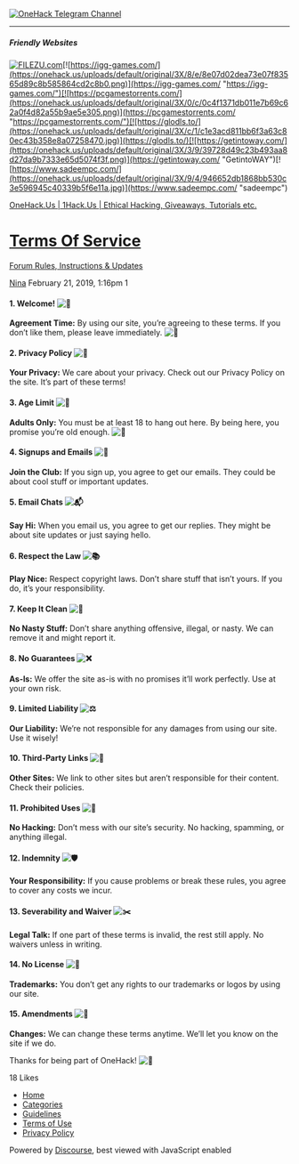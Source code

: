 [![OneHack Telegram Channel](https://onehack.us/uploads/default/original/3X/3/f/3f3440f64663d1e4b29fdf156fced64818c791ad.png)](https://t.me/Official_OneHack "OneHack Telegram Channel")

* * *

##### **Friendly Websites**

 [![FILEZU.com](https://onehack.us/uploads/default/original/3X/b/d/bde7747957dd1560693ec9846aa8bcdb645c514c.png)](https://filezu.com/ "FILEZU.com")[![https://igg-games.com/](https://onehack.us/uploads/default/original/3X/8/e/8e07d02dea73e07f83565d89c8b585864cd2c8b0.png)](https://igg-games.com/ "https://igg-games.com/")[![https://pcgamestorrents.com/](https://onehack.us/uploads/default/original/3X/0/c/0c4f1371db011e7b69c62a0f4d82a55b9ae5e305.png)](https://pcgamestorrents.com/ "https://pcgamestorrents.com/")[![https://glodls.to/](https://onehack.us/uploads/default/original/3X/c/1/c1e3acd811bb6f3a63c80ec43b358e8a07258470.jpg)](https://glodls.to/)[![https://getintoway.com/](https://onehack.us/uploads/default/original/3X/3/9/39728d49c23b493aa8d27da9b7333e65d5074f3f.png)](https://getintoway.com/ "GetintoWAY")[![https://www.sadeempc.com/](https://onehack.us/uploads/default/original/3X/9/4/946652db1868bb530c3e596945c40339b5f6e11a.jpg)](https://www.sadeempc.com/ "sadeempc")

                         

[OneHack.Us | 1Hack.Us | Ethical Hacking, Giveaways, Tutorials etc.](https://onehack.us/)

[Terms Of Service](https://onehack.us/t/terms-of-service/44971)
===============================================================

[Forum Rules, Instructions & Updates](https://onehack.us/c/site-instructions/17) 

    

[Nina](https://onehack.us/u/Nina)  February 21, 2019, 1:16pm  1

#### [](#h-1-welcome-1)1\. Welcome! ![:wave:](https://onehack.us/images/emoji/apple/wave.png?v=12 ":wave:")

**Agreement Time:** By using our site, you’re agreeing to these terms. If you don’t like them, please leave immediately. ![:door:](https://onehack.us/images/emoji/apple/door.png?v=12 ":door:")

#### [](#h-2-privacy-policy-2)2\. Privacy Policy ![:scroll:](https://onehack.us/images/emoji/apple/scroll.png?v=12 ":scroll:")

**Your Privacy:** We care about your privacy. Check out our Privacy Policy on the site. It’s part of these terms!

#### [](#h-3-age-limit-3)3\. Age Limit ![:birthday:](https://onehack.us/images/emoji/apple/birthday.png?v=12 ":birthday:")

**Adults Only:** You must be at least 18 to hang out here. By being here, you promise you’re old enough. ![:tada:](https://onehack.us/images/emoji/apple/tada.png?v=12 ":tada:")

#### [](#h-4-signups-and-emails-4)4\. Signups and Emails ![:email:](https://onehack.us/images/emoji/apple/email.png?v=12 ":email:")

**Join the Club:** If you sign up, you agree to get our emails. They could be about cool stuff or important updates.

#### [](#h-5-email-chats-5)5\. Email Chats ![:mailbox_with_mail:](https://onehack.us/images/emoji/apple/mailbox_with_mail.png?v=12 ":mailbox_with_mail:")

**Say Hi:** When you email us, you agree to get our replies. They might be about site updates or just saying hello.

#### [](#h-6-respect-the-law-6)6\. Respect the Law ![:books:](https://onehack.us/images/emoji/apple/books.png?v=12 ":books:")

**Play Nice:** Respect copyright laws. Don’t share stuff that isn’t yours. If you do, it’s your responsibility.

#### [](#h-7-keep-it-clean-7)7\. Keep It Clean ![:no_entry_sign:](https://onehack.us/images/emoji/apple/no_entry_sign.png?v=12 ":no_entry_sign:")

**No Nasty Stuff:** Don’t share anything offensive, illegal, or nasty. We can remove it and might report it.

#### [](#h-8-no-guarantees-8)8\. No Guarantees ![:x:](https://onehack.us/images/emoji/apple/x.png?v=12 ":x:")

**As-Is:** We offer the site as-is with no promises it’ll work perfectly. Use at your own risk.

#### [](#h-9-limited-liability-9)9\. Limited Liability ![:balance_scale:](https://onehack.us/images/emoji/apple/balance_scale.png?v=12 ":balance_scale:")

**Our Liability:** We’re not responsible for any damages from using our site. Use it wisely!

#### [](#h-10-third-party-links-10)10\. Third-Party Links ![:link:](https://onehack.us/images/emoji/apple/link.png?v=12 ":link:")

**Other Sites:** We link to other sites but aren’t responsible for their content. Check their policies.

#### [](#h-11-prohibited-uses-11)11\. Prohibited Uses ![:no_entry_sign:](https://onehack.us/images/emoji/apple/no_entry_sign.png?v=12 ":no_entry_sign:")

**No Hacking:** Don’t mess with our site’s security. No hacking, spamming, or anything illegal.

#### [](#h-12-indemnity-12)12\. Indemnity ![:shield:](https://onehack.us/images/emoji/apple/shield.png?v=12 ":shield:")

**Your Responsibility:** If you cause problems or break these rules, you agree to cover any costs we incur.

#### [](#h-13-severability-and-waiver-13)13\. Severability and Waiver ![:scissors:](https://onehack.us/images/emoji/apple/scissors.png?v=12 ":scissors:")

**Legal Talk:** If one part of these terms is invalid, the rest still apply. No waivers unless in writing.

#### [](#h-14-no-license-14)14\. No License ![:stop_sign:](https://onehack.us/images/emoji/apple/stop_sign.png?v=12 ":stop_sign:")

**Trademarks:** You don’t get any rights to our trademarks or logos by using our site.

#### [](#h-15-amendments-15)15\. Amendments ![:memo:](https://onehack.us/images/emoji/apple/memo.png?v=12 ":memo:")

**Changes:** We can change these terms anytime. We’ll let you know on the site if we do.

Thanks for being part of OneHack! ![:tada:](https://onehack.us/images/emoji/apple/tada.png?v=12 ":tada:")

  18 Likes

* [Home](https://onehack.us/)
* [Categories](https://onehack.us/categories)
* [Guidelines](https://onehack.us/guidelines)
* [Terms of Use](https://forum.telugudjmusic.com/t/terms-of-service/44971)
* [Privacy Policy](https://forum.telugudjmusic.com/t/1hack-privacy-policy/44972)

Powered by [Discourse](https://www.discourse.org/), best viewed with JavaScript enabled